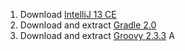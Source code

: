 1. Download  [IntelliJ 13 CE](http://www.jetbrains.com/idea/download/)
2. Download and extract [Gradle 2.0](https://services.gradle.org/distributions/gradle-2.0-bin.zip)
3. Download and extract [Groovy 2.3.3](http://dl.bintray.com/groovy/maven/groovy-binary-2.3.3.zip)
A

